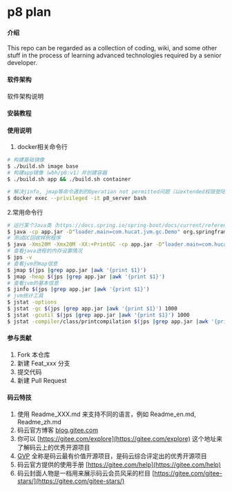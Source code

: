 # p8 plan

#### 介绍

This repo can be regarded as a collection of coding, wiki, and some other stuff in the process of learning advanced technologies required by a senior developer.

#### 软件架构

软件架构说明

#### 安装教程

#### 使用说明

1. docker相关命令行

```bash
# 构建基础镜像
$ ./build.sh image base
# 构建app镜像（wbh/p8:v1）并创建容器
$ ./build.sh app && ./build.sh container

# 解决jinfo, jmap等命令遇到的Operation not permitted问题（以extended权限登陆容器）
$ docker exec --privileged -it p8_server bash
```

2.常用命令行

```bash
# 运行某个Java类（https://docs.spring.io/spring-boot/docs/current/reference/html/appendix-executable-jar-format.html）
$ java -cp app.jar -D"loader.main=com.hucat.jvm.gc.Demo" org.springframework.boot.loader.PropertiesLauncher
# 测试GC回收样例程序
$ java -Xms20M -Xmx20M -XX:+PrintGC -cp app.jar -D"loader.main=com.hucat.jvm.gc.T15FullGCProblem01" org.springframework.boot.loader.PropertiesLauncher
# 查看java进程的内存设置情况
$ jps -v
# 查看jvm的map信息
$ jmap $(jps |grep app.jar |awk '{print $1}')
$ jmap -heap $(jps |grep app.jar |awk '{print $1}')
# 查看jvm的基本信息
$ jinfo $(jps |grep app.jar |awk '{print $1}')
# jvm统计工具
$ jstat -options
$ jstat -gc $(jps |grep app.jar |awk '{print $1}') 1000
$ jstat -gcutil $(jps |grep app.jar |awk '{print $1}') 1000
$ jstat -compiler/class/printcompilation $(jps |grep app.jar |awk '{print $1}')
```

#### 参与贡献

1.  Fork 本仓库
2.  新建 Feat_xxx 分支
3.  提交代码
4.  新建 Pull Request


#### 码云特技

1.  使用 Readme\_XXX.md 来支持不同的语言，例如 Readme\_en.md, Readme\_zh.md
2.  码云官方博客 [blog.gitee.com](https://blog.gitee.com)
3.  你可以 [https://gitee.com/explore](https://gitee.com/explore) 这个地址来了解码云上的优秀开源项目
4.  [GVP](https://gitee.com/gvp) 全称是码云最有价值开源项目，是码云综合评定出的优秀开源项目
5.  码云官方提供的使用手册 [https://gitee.com/help](https://gitee.com/help)
6.  码云封面人物是一档用来展示码云会员风采的栏目 [https://gitee.com/gitee-stars/](https://gitee.com/gitee-stars/)
